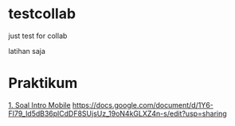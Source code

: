# testcollab
just test for collab

latihan saja
# Praktikum
[1. Soal Intro Mobile](https://docs.google.com/document/d/1Y6-FI79_ld5dB36plCdDF8SUjsUz_19oN4kGLXZ4n-s/edit?usp=sharing)
https://docs.google.com/document/d/1Y6-FI79_ld5dB36plCdDF8SUjsUz_19oN4kGLXZ4n-s/edit?usp=sharing
